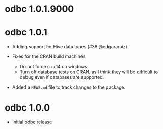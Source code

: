 # odbc 1.0.1.9000

# odbc 1.0.1

* Adding support for Hive data types (#38 @edgararuiz)

* Fixes for the CRAN build machines
  - Do not force c++14 on windows
  - Turn off database tests on CRAN, as I think they will be difficult to debug even if databases are supported.

* Added a `NEWS.md` file to track changes to the package.

# odbc 1.0.0

* Initial odbc release
